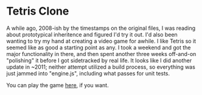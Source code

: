 # Tetris Clone
A while ago, 2008-ish by the timestamps on the original files, I was reading about prototypical inheritence and figured I'd try it out. I'd also been wanting to try my hand at creating a video game for awhile. I like Tetris so it seemed like as good a starting point as any. I took a weekend and got the major functionality in there, and then spent another three weeks off-and-on "polishing" it before I got sidetracked by real life. It looks like I did another update in ~2011; neither attempt utilized a build process, so everything was just jammed into "engine.js", including what passes for unit tests.

You can play the game [here](https://ccamarat.github.io/tetris), if you want.
